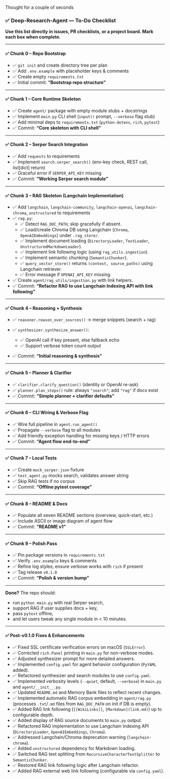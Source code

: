Thought for a couple of seconds


### ✅ Deep-Research-Agent — To-Do Checklist

**Use this list directly in issues, PR checklists, or a project board. Mark each box when complete.**

---

#### ✅ Chunk 0 – Repo Bootstrap

* ✅ `git init` and create directory tree per plan
* ✅ Add `.env.example` with placeholder keys & comments
* ✅ Create empty `requirements.txt`
* ✅ Initial commit: **“Bootstrap repo structure”**

---

#### ✅ Chunk 1 – Core Runtime Skeleton

* ✅ Create `agent/` package with empty module stubs + docstrings
* ✅ Implement `main.py` CLI shell (`input()` prompt, `--verbose` flag stub)
* ✅ Add minimal deps to `requirements.txt` (`python-dotenv`, `rich`, `pytest`)
* ✅ Commit: **“Core skeleton with CLI shell”**

---

#### ✅ Chunk 2 – Serper Search Integration

* ✅ Add `requests` to requirements
* ✅ Implement `search.serper_search()` (env-key check, REST call, list\[dict] return)
* ✅ Graceful error if `SERPER_API_KEY` missing
* ✅ Commit: **“Working Serper search module”**

---


#### ✅ Chunk 3 – RAG Skeleton (Langchain Implementation)

* ✅ Add `langchain`, `langchain-community`, `langchain-openai`, `langchain-chroma`, `unstructured` to requirements
* ✅ `rag.py`:
  * ✅ Detect `RAG_DOC_PATH`; skip gracefully if absent.
  * ✅ Load/create Chroma DB using Langchain (`Chroma`, `OpenAIEmbeddings`) under `.rag_store/`.
  * ✅ Implement document loading (`DirectoryLoader`, `TextLoader`, `UnstructuredMarkdownLoader`).
  * ✅ Implement link following logic (using `rag_utils.ingestion`).
  * ✅ Implement semantic chunking (`SemanticChunker`).
  * ✅ `query_vector_store()` returns `(context, source_paths)` using Langchain retriever.
  * ✅ Error message if `OPENAI_API_KEY` missing.
* ✅ Create `agent/rag_utils/ingestion.py` with link helpers.
* ✅ Commit: **“Refactor RAG to use Langchain Indexing API with link following”**

---
#### ✅ Chunk 4 – Reasoning + Synthesis

* ✅ `reasoner.reason_over_sources()` → merge snippets (search + rag)
* ✅ `synthesizer.synthesize_answer()`:

  * ✅ OpenAI call if key present, else fallback echo
  * ✅ Support verbose token count output
* ✅ Commit: **“Initial reasoning & synthesis”**

---

#### ✅ Chunk 5 – Planner & Clarifier

* ✅ `clarifier.clarify_question()` (identity or OpenAI re-ask)
* ✅ `planner.plan_steps()` rule: always `"search"`; add `"rag"` if docs exist
* ✅ Commit: **“Simple planner + clarifier defaults”**

---

#### ✅ Chunk 6 – CLI Wiring & Verbose Flag

* ✅ Wire full pipeline in `agent.run_agent()`
* ✅ Propagate `--verbose` flag to all modules
* ✅ Add friendly exception handling for missing keys / HTTP errors
* ✅ Commit: **“Agent flow end-to-end”**

---

#### ✅ Chunk 7 – Local Tests

* ✅ Create `mock_serper.json` fixture
* ✅ `test_agent.py` mocks search, validates answer string
* ✅ Skip RAG tests if no corpus
* ✅ Commit: **“Offline pytest coverage”**

---

#### ✅ Chunk 8 – README & Docs

* ✅ Populate all seven README sections (overview, quick-start, etc.)
* ✅ Include ASCII or image diagram of agent flow
* ✅ Commit: **“README v1”**

---

#### ✅ Chunk 9 – Polish Pass

* ✅ Pin package versions in `requirements.txt`
* ✅ Verify `.env.example` keys & comments
* ✅ Refine log styles; ensure verbose works with `rich` if present
* ✅ Tag release `v0.1.0`
* ✅ Commit: **“Polish & version bump”**

---

**Done?** The repo should:

* run `python main.py` with real Serper search,
* support RAG if user supplies docs + key,
* pass `pytest` offline,
* and let users tweak any single module in < 10 minutes.
---

#### ✅ Post-v0.1.0 Fixes & Enhancements

* ✅ Fixed SSL certificate verification errors on macOS (`SSLError`).
* ✅ Corrected `rich.Panel` printing in `main.py` for non-verbose modes.
* ✅ Adjusted synthesizer prompt for more detailed answers.
* ✅ Implemented `config.yaml` for agent behavior configuration (`PyYAML` added).
* ✅ Refactored synthesizer and search modules to use `config.yaml`.
* ✅ Implemented verbosity levels (`--quiet`, default, `--verbose`) in `main.py` and `agent/__init__.py`.
* ✅ Updated `README.md` and Memory Bank files to reflect recent changes.
* ✅ Implemented automatic RAG corpus embedding in `agent/rag.py` (processes `.txt`/`.md` files from `RAG_DOC_PATH` on init if DB is empty).
* ✅ Added RAG link following (`[[WikiLinks]]`, `[Markdown](link.md)`) up to configurable depth.
* ✅ Added display of RAG source documents to `main.py` output.
* ✅ Refactored RAG implementation to use Langchain Indexing API (`DirectoryLoader`, `OpenAIEmbeddings`, `Chroma`).
* ✅ Addressed Langchain/Chroma deprecation warning (`langchain-chroma`).
* ✅ Added `unstructured` dependency for Markdown loading.
* ✅ Switched RAG text splitting from `RecursiveCharacterTextSplitter` to `SemanticChunker`.
* ✅ Restored RAG link following logic after Langchain refactor.
* ✅ Added RAG external web link following (configurable via `config.yaml`).